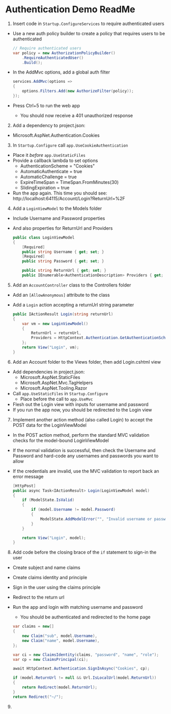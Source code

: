 # Authentication Demo ReadMe

1. Insert code in `Startup.ConfigureServices` to require authenticated users
  + Use a new auth policy builder to create a policy
    that requires users to be authenticated

    ```csharp
    // Require authenticated users
    var policy = new AuthorizationPolicyBuilder()
        .RequireAuthenticatedUser()
        .Build();
    ```

  - In the AddMvc options, add a global auth filter

    ```csharp
    services.AddMvc(options =>
    {
        options.Filters.Add(new AuthorizeFilter(policy));
    });
    ```

  - Press Ctrl+5 to run the web app
    + You should now receive a 401 unauthorized response

2. Add a dependency to project.json:
  - Microsoft.AspNet.Authentication.Cookies

3. In `Startup.Configure` call `app.UseCookieAuthentication`
  - Place it *before* `app.UseStaticFiles`
  - Provide a callback lambda to set options
    + AuthenticationScheme = "Cookies"
    + AutomaticAuthenticate = true
    + AutomaticChallenge = true
    + ExpireTimeSpan = TimeSpan.FromMinutes(30)
    + SlidingExpiration = true
  - Run the app again. This time you should see:
    http://localhost:64115/Account/Login?ReturnUrl=%2F

4. Add a `LoginViewModel` to the Models folder
  - Include Username and Password properties
  - And also properties for ReturnUrl and Providers

    ```csharp
    public class LoginViewModel
    {
        [Required]
        public string Username { get; set; }
        [Required]
        public string Password { get; set; }

        public string ReturnUrl { get; set; }
        public IEnumerable<AuthenticationDescription> Providers { get; set; }

    ```

5. Add an `AccountController` class to the Controllers folder
  - Add an `[AllowAnonymous]` attribute to the class
  - Add a `Login` action accepting a returnUrl string parameter 

    ```csharp
    public IActionResult Login(string returnUrl)
    {
        var vm = new LoginViewModel()
        {
            ReturnUrl = returnUrl,
            Providers = HttpContext.Authentication.GetAuthenticationSchemes().Where(x => !String.IsNullOrWhiteSpace(x.DisplayName))
        };
        return View("Login", vm);
    }
    ```

6. Add an Account folder to the Views folder,
   then add Login.cshtml view
  - Add dependencies in project.json:
    + Microsoft.AspNet.StaticFiles
    + Microsoft.AspNet.Mvc.TagHelpers
    + Microsoft.AspNet.Tooling.Razor
  - Call `app.UseStaticFiles` in `Startup.Configure`
    + Place before the call to `app.UseMvc`
  - Flesh out the Login view with inputs for username and password
  - If you run the app now, you should be redirected to the Login view

7. Implement another action method (also called Login) to accept the
   POST data for the LoginViewModel
  - In the POST action method, perform the standard MVC validation checks
    for the model-bound LoginViewModel
  - If the normal validation is successful, then check the Username and
    Password and hard-code any usernames and passwords you want to allow
  - If the credentials are invalid, use the MVC validation to report back
    an error message

    ```csharp
    [HttpPost]
    public async Task<IActionResult> Login(LoginViewModel model)
    {
        if (ModelState.IsValid)
        {
            if (model.Username != model.Password)
            {
                ModelState.AddModelError("", "Invalid username or password");
            }
        }

        return View("Login", model);
    }
    ```

8. Add code before the closing brace of the `if` statement
   to sign-in the user
  - Create subject and name claims
  - Create claims identity and principle
  - Sign in the user using the claims principle
  - Redirect to the return url
  - Run the app and login with matching username and password
    + You should be authenticated and redirected to the home page

    ```csharp
    var claims = new[]
    {
        new Claim("sub", model.Username),
        new Claim("name", model.Username),
    };

    var ci = new ClaimsIdentity(claims, "password", "name", "role");
    var cp = new ClaimsPrincipal(ci);

    await HttpContext.Authentication.SignInAsync("Cookies", cp);

    if (model.ReturnUrl != null && Url.IsLocalUrl(model.ReturnUrl))
    {
        return Redirect(model.ReturnUrl);
    }
    return Redirect("~/");

    ```
9. 